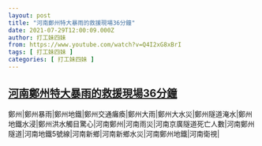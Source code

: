 ```yaml
---
layout: post
title: "河南鄭州特大暴雨的救援現場36分鐘"
date: 2021-07-29T12:00:09.000Z
author: 打工妹四妹
from: https://www.youtube.com/watch?v=Q4I2xG8xBrI
tags: [ 打工妹四妹 ]
categories: [ 打工妹四妹 ]
---
```

<!--1627560009000-->
[河南鄭州特大暴雨的救援現場36分鐘](https://www.youtube.com/watch?v=Q4I2xG8xBrI)
------

<div>
鄭州|鄭州暴雨|鄭州地鐵|鄭州交通癱瘓|鄭州大雨|鄭州大水災|鄭州隧道淹水|鄭州地鐵水浸|鄭州洪水觸目驚心|河南鄭州|河南雨災|河南京廣隧道死亡人數|河南鄭州隧道|河南地鐵5號線|河南新鄉|河南新鄉水災|河南鄭州地鐵|河南衛視|
</div>
